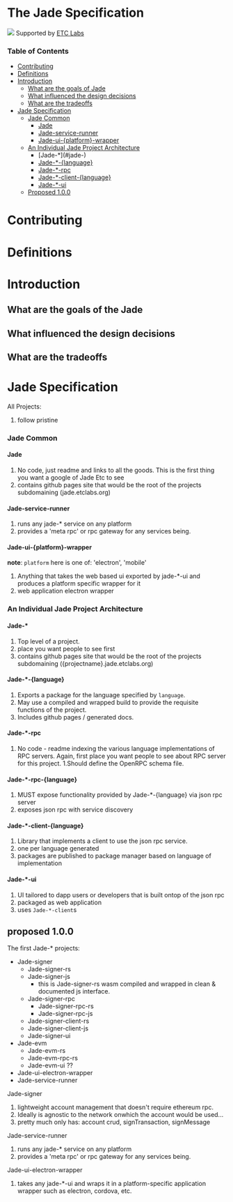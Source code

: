 # The Jade Specification

![](https://www.etclabs.org/dist/resources/images/v2/logo-top.png)
Supported by [ETC Labs](https://www.etclabs.org/)

### Table of Contents
<!-- TOC depthFrom:1 depthTo:3 withLinks:1 updateOnSave:1 orderedList:0 -->

- [Contributing](#contributing)
- [Definitions](#definitions)
- [Introduction](#introduction)
   - [What are the goals of Jade](#what-are-the-goals-of-jade)
   - [What influenced the design decisions](#what-influenced-the-design-decisions)
   - [What are the tradeoffs](#what-are-the-tradeoffs)
- [Jade Specification](#jade-specification)
   - [Jade Common](#jade-common)
      - [Jade](#jade)
      - [Jade-service-runner](#jade-service-runner)
      - [Jade-ui-{platform}-wrapper](#jade-ui-platform-wrapper)
   - [An Individual Jade Project Architecture](#an-individual-jade-project-architecture)
      - [Jade-\*](#jade-\)
      - [Jade-\*-{language}](#jade-\-language)
      - [Jade-\*-rpc](#jade-\-rpc)
      - [Jade-\*-client-{language}](#jade-\-client-language)
      - [Jade-\*-ui](#jade-\-ui)
   - [Proposed 1.0.0](#proposed-1.0.0)

<!-- /TOC -->

# Contributing

# Definitions

# Introduction

## What are the goals of the Jade

## What influenced the design decisions

## What are the tradeoffs

# Jade Specification

All Projects:
1. follow pristine

### Jade Common 

#### Jade

1. No code, just readme and links to all the goods. This is the first thing you want a google of Jade Etc to see
1. contains github pages site that would be the root of the projects subdomaining (jade.etclabs.org)

#### Jade-service-runner

1. runs any jade-\*  service on any platform
1. provides a 'meta rpc' or rpc gateway for any services being.

#### Jade-ui-{platform}-wrapper

**note**: `platform` here is one of: 'electron', 'mobile'

1. Anything that takes the web based ui exported by jade-\*-ui and produces a platform specific wrapper for it
1. web application electron wrapper

### An Individual Jade Project Architecture

#### Jade-\*
1. Top level of a project. 
1. place you want people to see first
1. contains github pages site that would be the root of the projects subdomaining ({projectname}.jade.etclabs.org)

#### Jade-\*-{language}

1. Exports a package for the language specified by `language`.
1. May use a compiled and wrapped build to provide the requisite functions of the project.
1. Includes github pages / generated docs.

#### Jade-\*-rpc

1. No code - readme indexing the various language implementations of RPC servers. Again, first place you want people to see about RPC server for this project. 
1.Should define the OpenRPC schema file.

#### Jade-\*-rpc-{language}

1. MUST expose functionality provided by Jade-*-{language} via json rpc server
1. exposes json rpc with service discovery

#### Jade-\*-client-{language}

1. Library that implements a client to use the json rpc service.
1. one per language generated
1. packages are published to package manager based on language of implementation

#### Jade-\*-ui

1. UI tailored to dapp users or developers that is built ontop of the json rpc
1. packaged as web application
1. uses `Jade-*-client`s

## proposed 1.0.0

The first Jade-* projects:
- Jade-signer
  - Jade-signer-rs
  - Jade-signer-js 
    - this is Jade-signer-rs wasm compiled and wrapped in clean & documented js interface.
  - Jade-signer-rpc
    - Jade-signer-rpc-rs
    - Jade-signer-rpc-js
  - Jade-signer-client-rs
  - Jade-signer-client-js
  - Jade-signer-ui
- Jade-evm
  - Jade-evm-rs
  - Jade-evm-rpc-rs
  - Jade-evm-ui ??
- Jade-ui-electron-wrapper
- Jade-service-runner

Jade-signer
1. lightweight account management that doesn't require ethereum rpc.
1. Ideally is agnostic to the network onwhich the account would be used...
1. pretty much only has: account crud, signTransaction, signMessage

Jade-service-runner
1. runs any jade-\*  service on any platform
1. provides a 'meta rpc' or rpc gateway for any services being.

Jade-ui-electron-wrapper
1. takes any jade-\*-ui and wraps it in a platform-specific application wrapper such as electron, cordova, etc.

